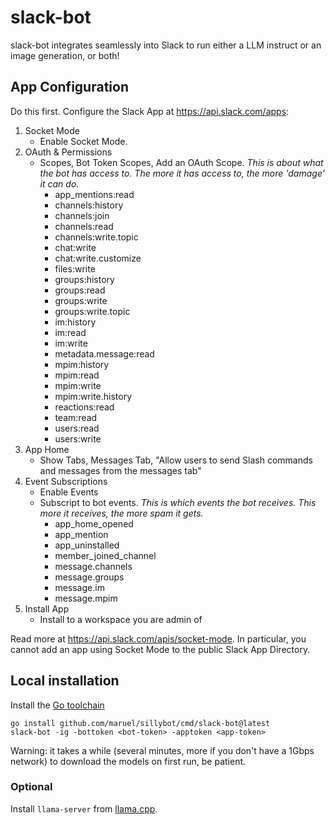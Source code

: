 # slack-bot

slack-bot integrates seamlessly into Slack to run either a LLM instruct or an
image generation, or both!


## App Configuration

Do this first. Configure the Slack App at https://api.slack.com/apps:

1. Socket Mode
    - Enable Socket Mode.
2. OAuth & Permissions
    - Scopes, Bot Token Scopes, Add an OAuth Scope. _This is about what the bot
      has access to. The more it has access to, the more 'damage' it can do._
        - app_mentions:read
        - channels:history
        - channels:join
        - channels:read
        - channels:write.topic
        - chat:write
        - chat:write.customize
        - files:write
        - groups:history
        - groups:read
        - groups:write
        - groups:write.topic
        - im:history
        - im:read
        - im:write
        - metadata.message:read
        - mpim:history
        - mpim:read
        - mpim:write
        - mpim:write.history
        - reactions:read
        - team:read
        - users:read
        - users:write
3. App Home
    - Show Tabs, Messages Tab, "Allow users to send Slash commands and messages
      from the messages tab"
4. Event Subscriptions
    - Enable Events
    - Subscript to bot events. _This is which events the bot receives. This more
      it receives, the more spam it gets._
        - app_home_opened
        - app_mention
        - app_uninstalled
        - member_joined_channel
        - message.channels
        - message.groups
        - message.im
        - message.mpim
5. Install App
    - Install to a workspace you are admin of

Read more at https://api.slack.com/apis/socket-mode. In particular, you cannot
add an app using Socket Mode to the public Slack App Directory.



## Local installation

Install the [Go toolchain](https://go.dev/dl/)

```
go install github.com/maruel/sillybot/cmd/slack-bot@latest
slack-bot -ig -bottoken <bot-token> -apptoken <app-token>
```

Warning: it takes a while (several minutes, more if you don't have a 1Gbps
network) to download the models on first run, be patient.


### Optional

Install `llama-server` from [llama.cpp](https://github.com/ggerganov/llama.cpp).
